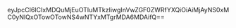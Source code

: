 eyJpcCI6ICIxMDQuMjEuOTIuMTkzIiwgInVwZGF0ZWRfYXQiOiAiMjAyNS0xMC0yNlQxOTowOTowNS4wNTYxMTgrMDA6MDAifQ==